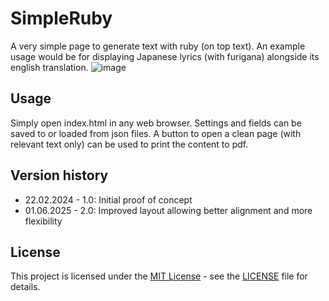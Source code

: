 # SimpleRuby

A very simple page to generate text with ruby (on top text).
An example usage would be for displaying Japanese lyrics (with furigana) alongside its english translation.
![image](https://github.com/user-attachments/assets/92e743ed-ddc2-4bda-8912-a22c4b1497d2)


## Usage

Simply open index.html in any web browser. Settings and fields can be saved to or loaded from json files.
A button to open a clean page (with relevant text only) can be used to print the content to pdf.

## Version history

* 22.02.2024 - 1.0: Initial proof of concept
* 01.06.2025 - 2.0: Improved layout allowing better alignment and more flexibility

## License

This project is licensed under the [MIT License](https://opensource.org/licenses/MIT) - see the [LICENSE](LICENSE) file for details.
